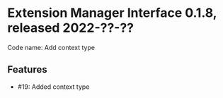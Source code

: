# Extension Manager Interface 0.1.8, released 2022-??-??

Code name: Add context type

## Features

* #19: Added context type
